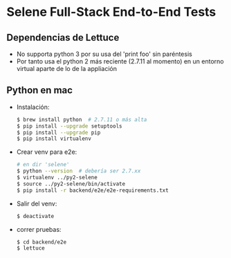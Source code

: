 # Selene Full-Stack End-to-End Tests

## Dependencias de Lettuce
* No supporta python 3 por su usa del 'print foo' sin paréntesis
* Por tanto usa el python 2 más reciente (2.7.11 al momento) en un
  entorno virtual aparte de lo de la appliación

## Python en mac

- Instalación:
  ```sh
  $ brew install python  # 2.7.11 o más alta
  $ pip install --upgrade setuptools
  $ pip install --upgrade pip
  $ pip install virtualenv
  ```

- Crear venv para e2e:
  ```sh
  # en dir 'selene'
  $ python --version  # debería ser 2.7.xx
  $ virtualenv ../py2-selene
  $ source ../py2-selene/bin/activate
  $ pip install -r backend/e2e/e2e-requirements.txt
  ```

- Salir del venv:
  ```sh
  $ deactivate
  ```

- correr pruebas:
  ```sh
  $ cd backend/e2e
  $ lettuce
  ```


